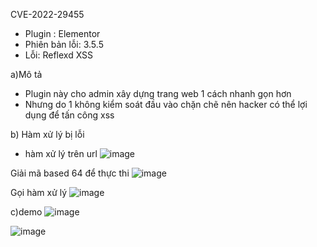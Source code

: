 CVE-2022-29455
- Plugin : Elementor
- Phiên bản lỗi: 3.5.5
- Lỗi: Reflexd XSS
  
a)Mô tả
- Plugin này cho admin xây dựng trang web 1 cách nhanh gọn hơn
- Nhưng do 1 không kiểm soát đầu vào chặn chẽ nên hacker có thể lợi dụng để tấn công xss

b) Hàm xử lý bị lỗi
- hàm xử lý trên url
 ![image](https://github.com/Manh130902/wordpress/assets/93723285/7a0b6c57-7c76-4ae5-a32b-bfd9f63fa634)

Giải mã based 64 để thực thi
 ![image](https://github.com/Manh130902/wordpress/assets/93723285/2fa21058-b2a8-41de-bd6b-ca3fdfeff07f)


Gọi hàm xử lý
 ![image](https://github.com/Manh130902/wordpress/assets/93723285/cb576f93-b240-470f-bb40-c932e5894200)

c)demo
 ![image](https://github.com/Manh130902/wordpress/assets/93723285/b8a6d82c-f398-4aaa-8b16-d95336873ea2)

 ![image](https://github.com/Manh130902/wordpress/assets/93723285/635d09dc-a2e6-4316-857d-1a49ea7e295e)



